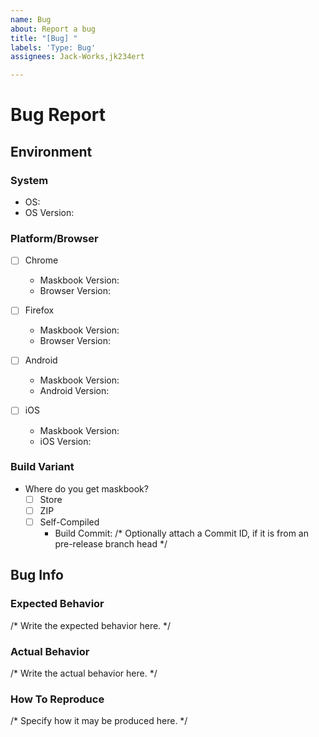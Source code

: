 ```yaml
---
name: Bug
about: Report a bug
title: "[Bug] "
labels: 'Type: Bug'
assignees: Jack-Works,jk234ert

---
```


# Bug Report

## Environment

### System

- OS:
- OS Version:

### Platform/Browser

- [ ] Chrome
  - Maskbook Version:
  - Browser Version:
  
- [ ] Firefox
  - Maskbook Version:
  - Browser Version:
  
- [ ] Android
  - Maskbook Version:
  - Android Version:
  
- [ ] iOS
  - Maskbook Version:
  - iOS Version:

### Build Variant

- Where do you get maskbook? 
  - [ ] Store
  - [ ] ZIP
  - [ ] Self-Compiled
    - Build Commit: /* Optionally attach a Commit ID, if it is from an pre-release branch head */

## Bug Info

### Expected Behavior

/* Write the expected behavior here. */

### Actual Behavior

/* Write the actual behavior here. */

### How To Reproduce

/* Specify how it may be produced here. */
